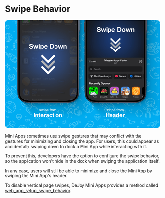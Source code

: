 # Swipe Behavior

![swipe-behavior](./swipe-behavior.png)

Mini Apps sometimes use swipe gestures that may conflict with the gestures for minimizing and closing the app. For users, this could appear as accidentally swiping down to dock a Mini App while interacting with it.

To prevent this, developers have the option to configure the swipe behavior, so the application won't hide in the dock when swiping the application itself.

In any case, users will still be able to minimize and close the Mini App by swiping the Mini App's header.

To disable vertical page swipes, DeJoy Mini Apps provides a method called [web_app_setup_swipe_behavior](../apps-communication/methods.md#web_app_setup_swipe_behavior).